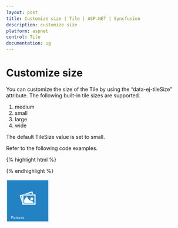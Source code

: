 ```yaml
---
layout: post
title: Customize size | Tile | ASP.NET | Syncfusion
description: customize size
platform: aspnet
control: Tile
documentation: ug
---
```


# Customize size

You can customize the size of the Tile by using the “data-ej-tileSize” attribute. The following built-in tile sizes are supported.

1. medium
2. small
3. large
4. wide

The default TileSize value is set to small.

Refer to the following code examples.

{% highlight html %}

<div id="tile"></div>

<script>

	$("#tile").ejTile({

		tileSize: "medium", imagePosition: "center",

		imageUrl: "http://js.syncfusion.com/UG/Web/Content/tile/pictures.png",

		text: "Pictures"

	})

</script>	

{% endhighlight %}



 ![](Customize-size_images/Customize-size_img1.png) 

